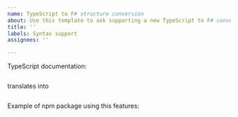 ```yaml
---
name: TypeScript to F# structure conversion
about: Use this template to ask supporting a new TypeScript to F# conversion
title: ''
labels: Syntax support
assignees: ''

---
```


TypeScript documentation: 

```ts

```

translates into

```fs

```

Example of npm package using this features:
